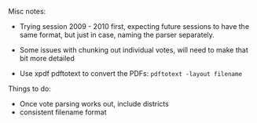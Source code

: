 Misc notes:

 * Trying session 2009 - 2010 first, expecting future sessions to have the same
   format, but just in case, naming the parser separately.
 
 * Some issues with chunking out individual votes, will need to make that bit more
   detailed

 * Use xpdf pdftotext to convert the PDFs: `pdftotext -layout filename`

Things to do:

 * Once vote parsing works out, include districts
 * consistent filename format

